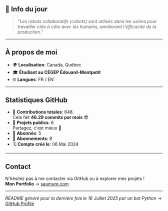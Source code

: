 

## 💭 Info du jour
> *"Les robots collaboratifs (cobots) sont utilisés dans les usines pour travailler côte à côte avec les humains, améliorant l'efficacité de la production."*

---

## À propos de moi
- 🌍 **Localisation**: Canada, Québec
- 🎓 **Étudiant au CÉGEP Édouard-Montpetit**
- 🌐 **Langues**: FR / EN

---

## Statistiques GitHub
- 🧮 **Contributions totales**: 648.  
  Cela fait **46.29 commits par mois** 😎
- 📂 **Projets publics**: 6  
  Partagez, c'est mieux 🤝
- 👥 **Abonnés**: 5
- 👀 **Abonnements**: 8
- 🗓️ **Compte créé le**: 06 Mai 2024

---

## Contact
N'hésitez pas à me contacter via GitHub ou à explorer mes projets !  
**Mon Portfolio** -> [saumure.com](https://saumure.com)

---

*README généré pour la dernière fois le 16 Juillet 2025 par un bot Python* -> [GitHub Profile](https://github.com/HenriSaumure/HenriSaumure)
